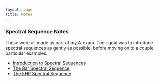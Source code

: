 ```yaml
---
layout: page
title: Notes
---
```


### Spectral Sequence Notes

These were all made as part of my A-exam. Their goal was to introduce spectral sequences as gently as possible, before moving on to a couple particular examples.

- [Introduction to Spectral Sequences](assets/notes/SpectralSequences.pdf)
- [The Bar Spectral Sequence](assets/notes/BarSpectralSequence.pdf)
- [The EHP Spectral Sequence](assets/notes/EHP-Sequence.pdf)